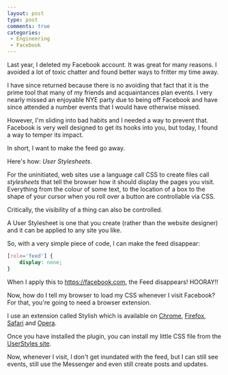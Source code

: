 ```yaml
---
layout: post
type: post
comments: true
categories:
 - Engineering
 - Facebook
---
```

Last year, I deleted my Facebook account. It was great for many reasons.
I avoided a lot of toxic chatter and found better ways to fritter my time away.

I have since returned because there is no avoiding that fact that it is the
prime tool that many of my friends and acquaintances plan events. I very nearly
missed an enjoyable NYE party due to being off Facebook and have since
attended a number events that I would have otherwise missed.

However, I'm sliding into bad habits and I needed a way to prevent that.
Facebook is very well designed to get its hooks into you, but today, I found
a way to temper its impact.

In short, I want to make the feed go away.

Here's how: _User Stylesheets_.

For the uninitiated, web sites use a language call CSS to create files call
_stylesheets_ that tell the browser how it should display the pages you visit. 
Everything from the colour
of some text, to the location of a box to the shape of your cursor when
you roll over a button are controllable via CSS.

Critically, the visibility of a thing can also be controlled.

A User Stylesheet is one that you create (rather than the website designer) and it can
be applied to any site you like.

So, with a very simple piece of code, I can make the feed disappear:

```css
[role='feed'] {
    display: none;
}
```

When I apply this to https://facebook.com, the Feed disappears! HOORAY!!

Now, how do I tell my browser to load my CSS whenever I visit Facebook? For that, you're
going to need a browser extension.

I use an extension called Stylish which is available on 
[Chrome](https://chrome.google.com/webstore/detail/stylish-custom-themes-for/fjnbnpbmkenffdnngjfgmeleoegfcffe),
[Firefox](https://addons.mozilla.org/en-US/firefox/addon/stylish/),
[Safari](https://safari-extensions.apple.com/details/?id=com.sobolev.stylish-5555L95H45) and
[Opera](https://addons.opera.com/en-gb/extensions/details/stylish/).

Once you have installed the plugin, you can install my little CSS file from the 
[UserStyles site](https://userstyles.org/styles/157707/facebook-no-feed).

Now, whenever I visit, I don't get inundated with the feed, but I can still see events, still
use the Messenger and even still create posts and updates.

